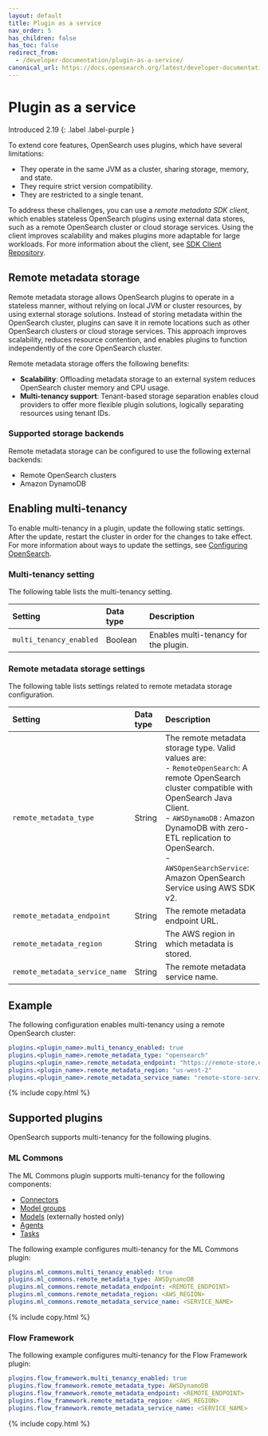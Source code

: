 ```yaml
---
layout: default
title: Plugin as a service
nav_order: 5
has_children: false
has_toc: false
redirect_from: 
  - /developer-documentation/plugin-as-a-service/
canonical_url: https://docs.opensearch.org/latest/developer-documentation/plugin-as-a-service/index/
---
```


# Plugin as a service 
Introduced 2.19
{: .label .label-purple }

To extend core features, OpenSearch uses plugins, which have several limitations:
- They operate in the same JVM as a cluster, sharing storage, memory, and state.
- They require strict version compatibility.
- They are restricted to a single tenant.

To address these challenges, you can use a _remote metadata SDK client_, which enables stateless OpenSearch plugins using external data stores, such as a remote OpenSearch cluster or cloud storage services. Using the client improves scalability and makes plugins more adaptable for large workloads. For more information about the client, see [SDK Client Repository](https://github.com/opensearch-project/opensearch-remote-metadata-sdk).

## Remote metadata storage

Remote metadata storage allows OpenSearch plugins to operate in a stateless manner, without relying on local JVM or cluster resources, by using external storage solutions. Instead of storing metadata within the OpenSearch cluster, plugins can save it in remote locations such as other OpenSearch clusters or cloud storage services. This approach improves scalability, reduces resource contention, and enables plugins to function independently of the core OpenSearch cluster.  

Remote metadata storage offers the following benefits:

- **Scalability**: Offloading metadata storage to an external system reduces OpenSearch cluster memory and CPU usage.  
- **Multi-tenancy support**: Tenant-based storage separation enables cloud providers to offer more flexible plugin solutions, logically separating resources using tenant IDs. 

### Supported storage backends

Remote metadata storage can be configured to use the following external backends:

- Remote OpenSearch clusters
- Amazon DynamoDB

## Enabling multi-tenancy
 
To enable multi-tenancy in a plugin, update the following static settings. After the update, restart the cluster in order for the changes to take effect. For more information about ways to update the settings, see [Configuring OpenSearch]({{site.url}}{{site.baseurl}}/install-and-configure/configuring-opensearch/).

###  Multi-tenancy setting

The following table lists the multi-tenancy setting.

| Setting | Data type | Description |
|:---|:---|:---|
| `multi_tenancy_enabled` | Boolean | Enables multi-tenancy for the plugin. |

###  Remote metadata storage settings

The following table lists settings related to remote metadata storage configuration.

| Setting | Data type | Description |
|:---|:---|:---|
| `remote_metadata_type` | String | The remote metadata storage type. Valid values are: <br> - `RemoteOpenSearch`: A remote OpenSearch cluster compatible with OpenSearch Java Client. <br> - `AWSDynamoDB` : Amazon DynamoDB with zero-ETL replication to OpenSearch. <br> - `AWSOpenSearchService`: Amazon OpenSearch Service using AWS SDK v2. |
| `remote_metadata_endpoint` | String | The remote metadata endpoint URL. |
| `remote_metadata_region` | String | The AWS region in which metadata is stored. |
| `remote_metadata_service_name` | String | The remote metadata service name. |

## Example

The following configuration enables multi-tenancy using a remote OpenSearch cluster:

```yaml
plugins.<plugin_name>.multi_tenancy_enabled: true
plugins.<plugin_name>.remote_metadata_type: "opensearch"
plugins.<plugin_name>.remote_metadata_endpoint: "https://remote-store.example.com"
plugins.<plugin_name>.remote_metadata_region: "us-west-2"
plugins.<plugin_name>.remote_metadata_service_name: "remote-store-service"
```
{% include copy.html %}

## Supported plugins

OpenSearch supports multi-tenancy for the following plugins.

### ML Commons 

The ML Commons plugin supports multi-tenancy for the following components:

- [Connectors]({{site.url}}{{site.baseurl}}/ml-commons-plugin/remote-models/connectors/)
- [Model groups]({{site.url}}{{site.baseurl}}/ml-commons-plugin/model-access-control/#model-groups)
- [Models]({{site.url}}{{site.baseurl}}/ml-commons-plugin/integrating-ml-models/) (externally hosted only)
- [Agents]({{site.url}}{{site.baseurl}}/ml-commons-plugin/agents-tools/agents/)
- [Tasks]({{site.url}}{{site.baseurl}}/ml-commons-plugin/api/tasks-apis/index/)

The following example configures multi-tenancy for the ML Commons plugin:

```yaml
plugins.ml_commons.multi_tenancy_enabled: true
plugins.ml_commons.remote_metadata_type: AWSDynamoDB
plugins.ml_commons.remote_metadata_endpoint: <REMOTE_ENDPOINT>
plugins.ml_commons.remote_metadata_region: <AWS_REGION>
plugins.ml_commons.remote_metadata_service_name: <SERVICE_NAME>
```
{% include copy.html %}

### Flow Framework

The following example configures multi-tenancy for the Flow Framework plugin:

```yaml
plugins.flow_framework.multi_tenancy_enabled: true
plugins.flow_framework.remote_metadata_type: AWSDynamoDB
plugins.flow_framework.remote_metadata_endpoint: <REMOTE_ENDPOINT>
plugins.flow_framework.remote_metadata_region: <AWS_REGION>
plugins.flow_framework.remote_metadata_service_name: <SERVICE_NAME>
```
{% include copy.html %}